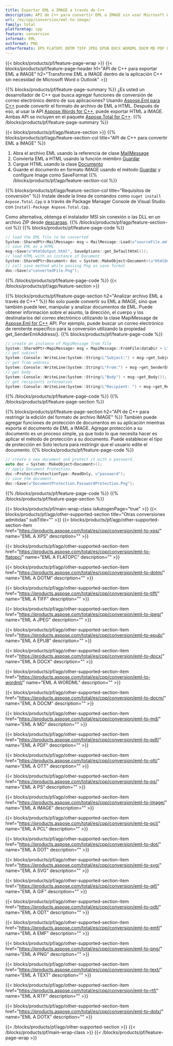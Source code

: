 ```yaml
---
title: Exportar EML a IMAGE a través de C++
description: API de C++ para convertir EML a IMAGE sin usar Microsoft Word o Outlook
url: /es/cpp/conversion/eml-to-image/
family: total
platformtag: cpp
feature: conversion
informat: EML
outformat: PNG
otherformats: XPS FLATOPC DOTM TIFF JPEG EPUB DOCX WORDML DOCM MD PDF OTT PS BMP PCL DOT SVG GIF ODT EMF PNG TEXT RTF DOTX
---
```

{{< blocks/products/pf/feature-page-wrap >}}
{{< blocks/products/pf/feature-page-header h1="API de C++ para exportar EML a IMAGE" h2="Transforme EML a IMAGE dentro de la aplicación C++ sin necesidad de Microsoft Word o Outlook" >}}

{{% blocks/products/pf/feature-page-summary %}}
¿Es usted un desarrollador de C++ que busca agregar funciones de conversión de correo electrónico dentro de sus aplicaciones? Usando [Aspose.Eml para C++](https://products.aspose.com/eml/cpp/) puede convertir el formato de archivo de EML a HTML. Después de eso, al usar la API [Aspose.Words for C++](https://products.aspose.com/words/cpp/), puede exportar HTML a IMAGE. Ambas API se incluyen en el paquete [Aspose.Total for C++](https://products.aspose.com/total/cpp/). 
{{% /blocks/products/pf/feature-page-summary  %}}

{{< blocks/products/pf/agp/feature-section >}}
{{% blocks/products/pf/agp/feature-section-col title="API de C++ para convertir EML a IMAGE" %}}
1. Abra el archivo EML usando la referencia de clase [MailMessage](https://reference.aspose.com/eml/cpp/class/aspose.eml.mail_message)
2. Convierta EML a HTML usando la función miembro [Guardar](https://reference.aspose.com/eml/cpp/class/aspose.eml.mail_message#a7e7c6b50c8db5a8bcc6934db02b4a786)
3. Cargue HTML usando la clase [Documento](https://reference.aspose.com/words/cpp/class/aspose.words.document)
4. Guarde el documento en formato IMAGE usando el método [Guardar](https://reference.aspose.com/words/cpp/class/aspose.words.document#save_string_saveformat) y configure Image como SaveFormat
{{% /blocks/products/pf/agp/feature-section-col %}}

{{% blocks/products/pf/agp/feature-section-col title="Requisitos de conversión" %}}
Instale desde la línea de comandos como ```nuget install Aspose.Total.Cpp``` o a través de Package Manager Console de Visual Studio con ```Install-Package Aspose.Total.Cpp```.

Como alternativa, obtenga el instalador MSI sin conexión o las DLL en un archivo ZIP desde [descargas](https://downloads.aspose.com/total/cpp).
{{% /blocks/products/pf/agp/feature-section-col %}}
{{% blocks/products/pf/feature-page-code %}}

```cpp
// load the EML file to be converted
System::SharedPtr<MailMessage> msg = MailMessage::Load(u"sourceFile.eml");
// save EML as a HTML 
msg->Save(u"HtmlOutput.html", SaveOptions::get_DefaultHtml());  
// load HTML with an instance of Document
System::SharedPtr<Document> doc = System::MakeObject<Document>(u"HtmlOutput.html");
// call save method while passing Png as save format
doc->Save(u"convertedFile.Png");
```

{{% /blocks/products/pf/feature-page-code %}}
{{< /blocks/products/pf/agp/feature-section >}}

{{% blocks/products/pf/feature-page-section  h2="Analizar archivo EML a través de C++" %}}
No solo puede convertir su EML a IMAGE, sino que también puede leer, manipular y analizar documentos de EML. Puede obtener información sobre el asunto, la dirección, el cuerpo y los destinatarios del correo electrónico utilizando la clase MapiMessage de [Aspose.Eml for C++](https://products.aspose.com/eml/cpp/) API. Por ejemplo, puede buscar un correo electrónico de remitente específico para la conversión utilizando la propiedad get_SenderEmlAddress().
{{% blocks/products/pf/feature-page-code %}}

```cpp
// create an instance of MapiMessage from file
System::SharedPtr<MapiMessage> msg = MapiMessage::FromFile(dataDir + L"message.eml");
// get subject
System::Console::WriteLine(System::String(L"Subject:") + msg->get_Subject());
// get from address
System::Console::WriteLine(System::String(L"From:") + msg->get_SenderEmlAddress());
// get body
System::Console::WriteLine(System::String(L"Body") + msg->get_Body());
// get recipients information
System::Console::WriteLine(System::String(L"Recipient: ") + msg->get_Recipients());
```
{{% /blocks/products/pf/feature-page-code  %}}
{{% /blocks/products/pf/feature-page-section %}}

{{% blocks/products/pf/feature-page-section  h2="API de C++ para restringir la edición del formato de archivo IMAGE" %}}
También puede agregar funciones de protección de documentos en su aplicación mientras exporta el documento de EML a IMAGE. Agregar protección a su documento es un proceso simple, ya que todo lo que necesita hacer es aplicar el método de protección a su documento. Puede establecer el tipo de protección en Solo lectura para restringir que el usuario edite el documento.
{{% blocks/products/pf/feature-page-code %}}

```cpp
// create a new document and protect it with a password.
auto doc = System::MakeObject<Document>();
// apply Document Protection.
doc->Protect(ProtectionType::ReadOnly, u"password");
// save the document.
doc->Save(u"DocumentProtection.PasswordProtection.Png");
```
{{% /blocks/products/pf/feature-page-code  %}}
{{% /blocks/products/pf/feature-page-section %}}

{{< blocks/products/pf/main-wrap-class isAutogenPage="true" >}}
{{< blocks/products/pf/agp/other-supported-section title="Otras conversiones admitidas" subTitle="" >}}
{{< blocks/products/pf/agp/other-supported-section-item href="https://products.aspose.com/total/es/cpp/conversion/eml-to-xps/" name="EML A XPS" description="" >}}

{{< blocks/products/pf/agp/other-supported-section-item href="https://products.aspose.com/total/es/cpp/conversion/eml-to-flatopc/" name="EML A FLATOPC" description="" >}}

{{< blocks/products/pf/agp/other-supported-section-item href="https://products.aspose.com/total/es/cpp/conversion/eml-to-dotm/" name="EML A DOTM" description="" >}}

{{< blocks/products/pf/agp/other-supported-section-item href="https://products.aspose.com/total/es/cpp/conversion/eml-to-tiff/" name="EML A TIFF" description="" >}}

{{< blocks/products/pf/agp/other-supported-section-item href="https://products.aspose.com/total/es/cpp/conversion/eml-to-jpeg/" name="EML A JPEG" description="" >}}

{{< blocks/products/pf/agp/other-supported-section-item href="https://products.aspose.com/total/es/cpp/conversion/eml-to-epub/" name="EML A EPUB" description="" >}}

{{< blocks/products/pf/agp/other-supported-section-item href="https://products.aspose.com/total/es/cpp/conversion/eml-to-docx/" name="EML A DOCX" description="" >}}

{{< blocks/products/pf/agp/other-supported-section-item href="https://products.aspose.com/total/es/cpp/conversion/eml-to-wordml/" name="EML A WORDML" description="" >}}

{{< blocks/products/pf/agp/other-supported-section-item href="https://products.aspose.com/total/es/cpp/conversion/eml-to-docm/" name="EML A DOCM" description="" >}}

{{< blocks/products/pf/agp/other-supported-section-item href="https://products.aspose.com/total/es/cpp/conversion/eml-to-md/" name="EML A MD" description="" >}}

{{< blocks/products/pf/agp/other-supported-section-item href="https://products.aspose.com/total/es/cpp/conversion/eml-to-pdf/" name="EML A PDF" description="" >}}

{{< blocks/products/pf/agp/other-supported-section-item href="https://products.aspose.com/total/es/cpp/conversion/eml-to-ott/" name="EML A OTT" description="" >}}

{{< blocks/products/pf/agp/other-supported-section-item href="https://products.aspose.com/total/es/cpp/conversion/eml-to-ps/" name="EML A PS" description="" >}}

{{< blocks/products/pf/agp/other-supported-section-item href="https://products.aspose.com/total/es/cpp/conversion/eml-to-image/" name="EML A IMAGE" description="" >}}

{{< blocks/products/pf/agp/other-supported-section-item href="https://products.aspose.com/total/es/cpp/conversion/eml-to-pcl/" name="EML A PCL" description="" >}}

{{< blocks/products/pf/agp/other-supported-section-item href="https://products.aspose.com/total/es/cpp/conversion/eml-to-dot/" name="EML A DOT" description="" >}}

{{< blocks/products/pf/agp/other-supported-section-item href="https://products.aspose.com/total/es/cpp/conversion/eml-to-svg/" name="EML A SVG" description="" >}}

{{< blocks/products/pf/agp/other-supported-section-item href="https://products.aspose.com/total/es/cpp/conversion/eml-to-gif/" name="EML A GIF" description="" >}}

{{< blocks/products/pf/agp/other-supported-section-item href="https://products.aspose.com/total/es/cpp/conversion/eml-to-odt/" name="EML A ODT" description="" >}}

{{< blocks/products/pf/agp/other-supported-section-item href="https://products.aspose.com/total/es/cpp/conversion/eml-to-emf/" name="EML A EMF" description="" >}}

{{< blocks/products/pf/agp/other-supported-section-item href="https://products.aspose.com/total/es/cpp/conversion/eml-to-png/" name="EML A PNG" description="" >}}

{{< blocks/products/pf/agp/other-supported-section-item href="https://products.aspose.com/total/es/cpp/conversion/eml-to-text/" name="EML A TEXT" description="" >}}

{{< blocks/products/pf/agp/other-supported-section-item href="https://products.aspose.com/total/es/cpp/conversion/eml-to-rtf/" name="EML A RTF" description="" >}}

{{< blocks/products/pf/agp/other-supported-section-item href="https://products.aspose.com/total/es/cpp/conversion/eml-to-dotx/" name="EML A DOTX" description="" >}}


{{< /blocks/products/pf/agp/other-supported-section >}}
{{< /blocks/products/pf/main-wrap-class >}}
{{< /blocks/products/pf/feature-page-wrap >}}